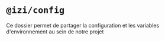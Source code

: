 # `@izi/config`

Ce dossier permet de partager la configuration et les variables d'environnement au sein de notre projet

